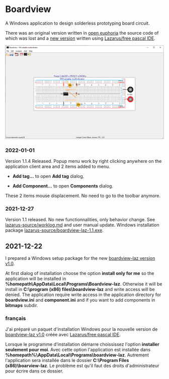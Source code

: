 # Boardview

A Windows application to design solderless prototyping board circuit.

There was an original version written in [open euphoria](https://openEuphoria.org) the source code of which was lost and 
a [new version](lazarus-source)  written using [Lazarus/free pascal IDE](https://www.lazarus-ide.org/).

![Boardview main window](lazarus-source/DOCS/resources/app-main-window.png)

### 2022-01-01

Version 1.1.4  Released. Popup menu work by right clicking anywhere on the application client area and 2 items added to menu. 

* **Add tag...**  to open **Add tag** dialog.

* **Add Component...** to open **Components** dialog. 

These 2 items mouse displacement. No need to go to the toolbar anymore. 

### 2021-12-27

Version 1.1 released.  No new functionnalities, only behavior change. See [lazarus-source/worklog.md](lazarus-source/workLog.md) and user manual update.
Windows installation package [lazarus-source/boardview-laz-1.1.exe](lazarus-source/boardview-laz-1.1.exe).

## 2021-12-22

I prepared a Windows setup package for the new [boardview-laz version v1.0](lazarus-source/boardview-setup.exe). 

At first dialog of installation choose the option **install only for me** so the application will be installed in 
**%homepath\AppData\Local\Programs\Boardview-laz**.  Otherwise it will be install in **C:\program (x86) files\boardview-laz**  and write access will be denied. The application require write access 
in the application directory for **boardview.ini** and **component.ini** and if you want to add components in **bitmaps** subdir.
  
### français

J'ai préparé un paquet d'installation Windows pour la nouvelle version de [boardview-laz v1.0](lazarus-source/boardview-setup.exe) créée avec [Lazarus/free pascal IDE](https://www.lazarus-ide.org/).

Lorsque le programme d'installation démarre choississez l'option **installer seulement pour moi**. Avec cette option l'application est installée dans
  **%homepath%\AppData\Local\Programs\boardview-laz**.  Autrement l'application sera installée dans le dossier 
  **C:\Program Files (x86)\boarview-laz**. Le problème est qu'il faut des droits d'administrateur pour écrire dans ce dossier.
